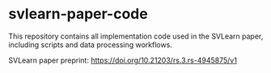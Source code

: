 # svlearn-paper-code
This repository contains all implementation code used in the SVLearn paper, including scripts and data processing workflows.

SVLearn paper preprint: https://doi.org/10.21203/rs.3.rs-4945875/v1
